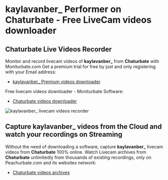 # kaylavanber_ Performer on Chaturbate - Free LiveCam videos downloader

## Chaturbate Live Videos Recorder

Monitor and record livecam videos of **kaylavanber_** from **Chaturbate** with Moniturbate.com
Get a premium trial for free by just and only registering with your Email address:
* [kaylavanber_ Premium videos downloader](https://moniturbate.com/request-demo-licence-key.html)

Free livecam videos downloader - Moniturbate Software:
* [Chaturbate videos downloader](https://moniturbate.com/moniturbate-download-software.html)

![kaylavanber_ livecam videos recorder](https://peachurnet.com/templates/moniturbate-software.png)


## Capture kaylavanber_ videos from the Cloud and watch your recordings on Streaming

Without the need of downloading a software, capture **kaylavanber_** livecam videos from **Chaturbate** 100% online.
Watch Livecam archives from **Chaturbate** unlimitedly from thousands of existing recordings, only on Peachurbate.com and its websites network:
* [Chaturbate videos archives](https://peachurnet.com/)